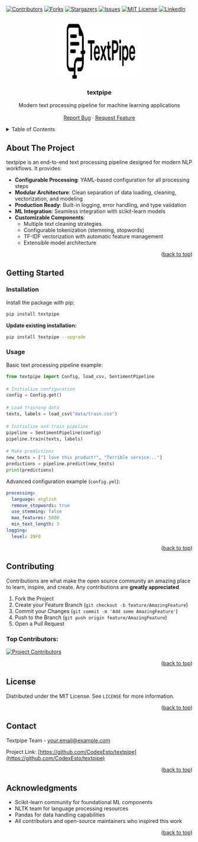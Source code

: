 
<a id="readme-top"></a>

[![Contributors][contributors-shield]][contributors-url]
[![Forks][forks-shield]][forks-url]
[![Stargazers][stars-shield]][stars-url]
[![Issues][issues-shield]][issues-url]
[![MIT License][license-shield]][license-url]
[![LinkedIn][linkedin-shield]][linkedin-url]

<!-- PROJECT LOGO -->
<br />
<div align="center">
  <a href="https://github.com/CodexEsto/textpipe">
    <img src="assets/textpipeRB.png" alt="Logo" width="230" height="150">
  </a>

  <h3 align="center">textpipe</h3>

  <p align="center">
    Modern text processing pipeline for machine learning applications
    <br />
    <br />
    <a href="https://github.com/CodexEsto/textpipe/issues/new?labels=bug&template=bug-report---.md">Report Bug</a>
    &middot;
    <a href="https://github.com/CodexEsto/textpipe/issues/new?labels=enhancement&template=feature-request---.md">Request Feature</a>
  </p>
</div>

<!-- TABLE OF CONTENTS -->
<details>
  <summary>Table of Contents</summary>
  <ol>
    <li>
      <a href="#about-the-project">About The Project</a>
    </li>
    <li>
      <a href="#getting-started">Getting Started</a>
      <ul>
        <li><a href="#installation">Installation</a></li>
        <li><a href="#usage">Usage</a></li>
      </ul>
    </li>
    <li><a href="#contributing">Contributing</a></li>
    <li><a href="#license">License</a></li>
    <li><a href="#contact">Contact</a></li>
  </ol>
</details>

<!-- ABOUT THE PROJECT -->
## About The Project

textpipe is an end-to-end text processing pipeline designed for modern NLP workflows. It provides:

- **Configurable Processing**: YAML-based configuration for all processing steps
- **Modular Architecture**: Clean separation of data loading, cleaning, vectorization, and modeling
- **Production Ready**: Built-in logging, error handling, and type validation
- **ML Integration**: Seamless integration with scikit-learn models
- **Customizable Components**:
  - Multiple text cleaning strategies
  - Configurable tokenization (stemming, stopwords)
  - TF-IDF vectorization with automatic feature management
  - Extensible model architecture

<p align="right">(<a href="#readme-top">back to top</a>)</p>

<!-- GETTING STARTED -->
## Getting Started

### Installation

Install the package with pip:
```bash
pip install textpipe
```

**Update existing installation:**
```bash
pip install textpipe --upgrade
```

### Usage

Basic text processing pipeline example:

```python
from textpipe import Config, load_csv, SentimentPipeline

# Initialize configuration
config = Config.get()

# Load training data
texts, labels = load_csv("data/train.csv")

# Initialize and train pipeline
pipeline = SentimentPipeline(config)
pipeline.train(texts, labels)

# Make predictions
new_texts = ["I love this product!", "Terrible service..."]
predictions = pipeline.predict(new_texts)
print(predictions)
```

Advanced configuration example (`config.yml`):
```yaml
processing:
  language: english
  remove_stopwords: true
  use_stemming: false
  max_features: 5000
  min_text_length: 3
logging:
  level: INFO
```

<p align="right">(<a href="#readme-top">back to top</a>)</p>

<!-- CONTRIBUTING -->
## Contributing

Contributions are what make the open source community an amazing place to learn, inspire, and create. Any contributions are **greatly appreciated**.

1. Fork the Project
2. Create your Feature Branch (`git checkout -b feature/AmazingFeature`)
3. Commit your Changes (`git commit -m 'Add some AmazingFeature'`)
4. Push to the Branch (`git push origin feature/AmazingFeature`)
5. Open a Pull Request

### Top Contributors:

<a href="https://github.com/CodexEsto/textpipe/graphs/contributors">
  <img src="https://contrib.rocks/image?repo=CodexEsto/textpipe" alt="Project Contributors" />
</a>

<p align="right">(<a href="#readme-top">back to top</a>)</p>

<!-- LICENSE -->
## License

Distributed under the MIT License. See `LICENSE` for more information.

<p align="right">(<a href="#readme-top">back to top</a>)</p>

<!-- CONTACT -->
## Contact

Textpipe Team - your.email@example.com

Project Link: [https://github.com/CodexEsto/textpipe](https://github.com/CodexEsto/textpipe)

<p align="right">(<a href="#readme-top">back to top</a>)</p>

<!-- ACKNOWLEDGMENTS -->
## Acknowledgments

- Scikit-learn community for foundational ML components
- NLTK team for language processing resources
- Pandas for data handling capabilities
- All contributors and open-source maintainers who inspired this work

<p align="right">(<a href="#readme-top">back to top</a>)</p>

<!-- MARKDOWN LINKS & IMAGES -->
[contributors-shield]: https://img.shields.io/github/contributors/CodexEsto/textpipe.svg?style=for-the-badge
[contributors-url]: https://github.com/CodexEsto/textpipe/graphs/contributors
[forks-shield]: https://img.shields.io/github/forks/CodexEsto/textpipe.svg?style=for-the-badge
[forks-url]: https://github.com/CodexEsto/textpipe/network/members
[stars-shield]: https://img.shields.io/github/stars/CodexEsto/textpipe.svg?style=for-the-badge
[stars-url]: https://github.com/CodexEsto/textpipe/stargazers
[issues-shield]: https://img.shields.io/github/issues/CodexEsto/textpipe.svg?style=for-the-badge
[issues-url]: https://github.com/CodexEsto/textpipe/issues
[license-shield]: https://img.shields.io/github/license/CodexEsto/textpipe.svg?style=for-the-badge
[license-url]: https://github.com/CodexEsto/textpipe/blob/master/LICENSE.txt
[linkedin-shield]: https://img.shields.io/badge/-LinkedIn-black.svg?style=for-the-badge&logo=linkedin&colorB=555
[linkedin-url]: https://www.linkedin.com/in/your-profile/
```
